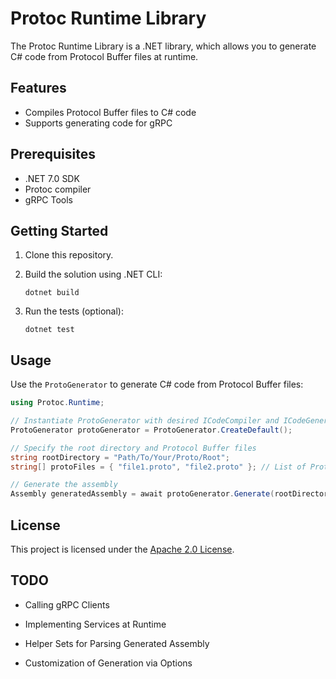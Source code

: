 # Protoc Runtime Library

The Protoc Runtime Library is a .NET library, which allows you to generate C# code from Protocol Buffer files at runtime.

## Features

- Compiles Protocol Buffer files to C# code
- Supports generating code for gRPC

## Prerequisites

- .NET 7.0 SDK
- Protoc compiler
- gRPC Tools

## Getting Started

1. Clone this repository.

2. Build the solution using .NET CLI:
   ```
   dotnet build
   ```

3. Run the tests (optional):
   ```
   dotnet test
   ```

## Usage

Use the `ProtoGenerator` to generate C# code from Protocol Buffer files:

```csharp
using Protoc.Runtime;

// Instantiate ProtoGenerator with desired ICodeCompiler and ICodeGenerator implementations
ProtoGenerator protoGenerator = ProtoGenerator.CreateDefault();

// Specify the root directory and Protocol Buffer files
string rootDirectory = "Path/To/Your/Proto/Root";
string[] protoFiles = { "file1.proto", "file2.proto" }; // List of Protocol Buffer files

// Generate the assembly
Assembly generatedAssembly = await protoGenerator.Generate(rootDirectory, protoFiles);
```

## License

This project is licensed under the [Apache 2.0 License](LICENSE).

## TODO

* Calling gRPC Clients

* Implementing Services at Runtime

* Helper Sets for Parsing Generated Assembly

* Customization of Generation via Options

